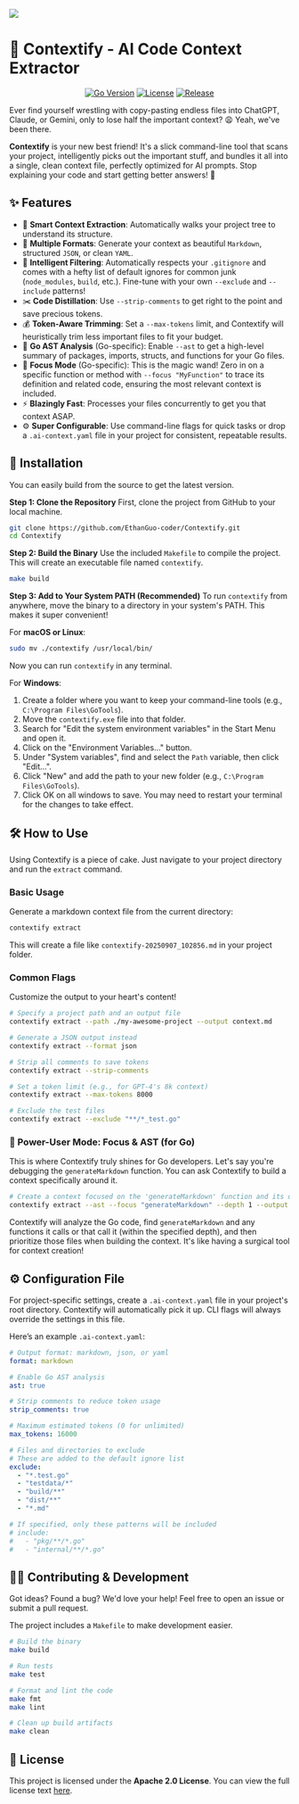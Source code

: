 ![](./main_img.png)

# 🤖 Contextify - AI Code Context Extractor

<p align="center">
  <a href="https://golang.org/"><img src="https://img.shields.io/badge/Go-1.23+-00ADD8.svg?style=for-the-badge&logo=go" alt="Go Version"></a>
  <a href="#"><img src="https://img.shields.io/badge/License-MIT-blue.svg?style=for-the-badge" alt="License"></a>
  <a href="#"><img src="https://img.shields.io/github/v/release/EthanGuo-coder/Contextify?style=for-the-badge" alt="Release"></a>
</p>

Ever find yourself wrestling with copy-pasting endless files into ChatGPT, Claude, or Gemini, only to lose half the important context? 😩 Yeah, we've been there.

**Contextify** is your new best friend! It's a slick command-line tool that scans your project, intelligently picks out the important stuff, and bundles it all into a single, clean context file, perfectly optimized for AI prompts. Stop explaining your code and start getting better answers! 🚀

## ✨ Features

* 🧠 **Smart Context Extraction**: Automatically walks your project tree to understand its structure.
* 📝 **Multiple Formats**: Generate your context as beautiful `Markdown`, structured `JSON`, or clean `YAML`.
* 🚫 **Intelligent Filtering**: Automatically respects your `.gitignore` and comes with a hefty list of default ignores for common junk (`node_modules`, `build`, etc.). Fine-tune with your own `--exclude` and `--include` patterns!
* ✂️ **Code Distillation**: Use `--strip-comments` to get right to the point and save precious tokens.
* 💰 **Token-Aware Trimming**: Set a `--max-tokens` limit, and Contextify will heuristically trim less important files to fit your budget.
* 🔬 **Go AST Analysis** (Go-specific): Enable `--ast` to get a high-level summary of packages, imports, structs, and functions for your Go files.
* 🎯 **Focus Mode** (Go-specific): This is the magic wand! Zero in on a specific function or method with `--focus "MyFunction"` to trace its definition and related code, ensuring the most relevant context is included.
* ⚡ **Blazingly Fast**: Processes your files concurrently to get you that context ASAP.
* ⚙️ **Super Configurable**: Use command-line flags for quick tasks or drop a `.ai-context.yaml` file in your project for consistent, repeatable results.

## 🚀 Installation

You can easily build from the source to get the latest version.

**Step 1: Clone the Repository**
First, clone the project from GitHub to your local machine.
```bash
git clone https://github.com/EthanGuo-coder/Contextify.git
cd Contextify
```

**Step 2: Build the Binary**
Use the included `Makefile` to compile the project. This will create an executable file named `contextify`.
```bash
make build
```

**Step 3: Add to Your System PATH (Recommended)**
To run `contextify` from anywhere, move the binary to a directory in your system's PATH. This makes it super convenient!

For **macOS or Linux**:
```bash
sudo mv ./contextify /usr/local/bin/
```
Now you can run `contextify` in any terminal.

For **Windows**:
1.  Create a folder where you want to keep your command-line tools (e.g., `C:\Program Files\GoTools`).
2.  Move the `contextify.exe` file into that folder.
3.  Search for "Edit the system environment variables" in the Start Menu and open it.
4.  Click on the "Environment Variables..." button.
5.  Under "System variables", find and select the `Path` variable, then click "Edit...".
6.  Click "New" and add the path to your new folder (e.g., `C:\Program Files\GoTools`).
7.  Click OK on all windows to save. You may need to restart your terminal for the changes to take effect.

## 🛠️ How to Use

Using Contextify is a piece of cake. Just navigate to your project directory and run the `extract` command.

### Basic Usage

Generate a markdown context file from the current directory:
```bash
contextify extract
```
This will create a file like `contextify-20250907_102856.md` in your project folder.

### Common Flags

Customize the output to your heart's content!
```bash
# Specify a project path and an output file
contextify extract --path ./my-awesome-project --output context.md

# Generate a JSON output instead
contextify extract --format json

# Strip all comments to save tokens
contextify extract --strip-comments

# Set a token limit (e.g., for GPT-4's 8k context)
contextify extract --max-tokens 8000

# Exclude the test files
contextify extract --exclude "**/*_test.go"
```

### 🎯 Power-User Mode: Focus & AST (for Go)

This is where Contextify truly shines for Go developers. Let's say you're debugging the `generateMarkdown` function. You can ask Contextify to build a context specifically around it.
```bash
# Create a context focused on the 'generateMarkdown' function and its direct connections
contextify extract --ast --focus "generateMarkdown" --depth 1 --output markdown_context.md
```
Contextify will analyze the Go code, find `generateMarkdown` and any functions it calls or that call it (within the specified depth), and then prioritize those files when building the context. It's like having a surgical tool for context creation!

## ⚙️ Configuration File

For project-specific settings, create a `.ai-context.yaml` file in your project's root directory. Contextify will automatically pick it up. CLI flags will always override the settings in this file.

Here’s an example `.ai-context.yaml`:
```yaml
# Output format: markdown, json, or yaml
format: markdown

# Enable Go AST analysis
ast: true

# Strip comments to reduce token usage
strip_comments: true

# Maximum estimated tokens (0 for unlimited)
max_tokens: 16000

# Files and directories to exclude
# These are added to the default ignore list
exclude:
  - "*.test.go"
  - "testdata/*"
  - "build/**"
  - "dist/**"
  - "*.md"

# If specified, only these patterns will be included
# include:
#   - "pkg/**/*.go"
#   - "internal/**/*.go"
```

## 🧑‍💻 Contributing & Development

Got ideas? Found a bug? We'd love your help! Feel free to open an issue or submit a pull request.

The project includes a `Makefile` to make development easier.
```bash
# Build the binary
make build

# Run tests
make test

# Format and lint the code
make fmt
make lint

# Clean up build artifacts
make clean
```

## 📜 License

This project is licensed under the **Apache 2.0 License**. You can view the full license text [here](https://www.apache.org/licenses/LICENSE-2.0).
